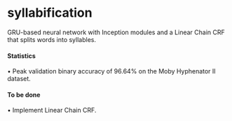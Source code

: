 # syllabification
GRU-based neural network with Inception modules and a Linear Chain CRF that splits words into syllables.

#### Statistics
• Peak validation binary accuracy of 96.64% on the Moby Hyphenator II dataset.

#### To be done
• Implement Linear Chain CRF.
